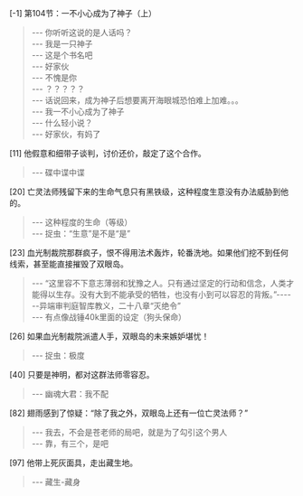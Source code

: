 
[-1] 第104节：一不小心成为了神子（上）
>--- 你听听这说的是人话吗？<br>
>--- 我是一只神子<br>
>--- 这是个书名吧<br>
>--- 好家伙<br>
>--- 不愧是你<br>
>--- ？？？？？<br>
>--- 话说回来，成为神子后想要离开海眼城恐怕难上加难。。。<br>
>--- 我一不小心成为了神子<br>
>--- 什么轻小说？<br>
>--- 好家伙，有妈了<br>

[11] 他假意和细带子谈判，讨价还价，敲定了这个合作。
>--- 碟中谍中谍<br>

[20] 亡灵法师残留下来的生命气息只有黑铁级，这种程度生意没有办法威胁到他的。
>--- 这种程度的生命（等级）<br>
>--- 捉虫：“生意”是不是“是”<br>

[23] 血光制裁院那群疯子，恨不得用法术轰炸，轮番洗地。如果他们挖不到任何线索，甚至能直接摧毁了双眼岛。
>--- “这里容不下意志薄弱和犹豫之人。只有通过坚定的行动和信念，人类才能得以生存。没有大到不能承受的牺牲，也没有小到可以容忍的背叛。”------异端审判庭智库教义，二十八章“灭绝令”<br>
>--- 有点像战锤40k里面的设定（狗头保命）<br>

[26] 如果血光制裁院派遣人手，双眼岛的未来嫉妒堪忧！
>--- 捉虫：极度<br>

[40] 只要是神明，都对这群法师零容忍。
>--- 幽魂大君：我不配<br>

[82] 翅雨感到了惊疑：“除了我之外，双眼岛上还有一位亡灵法师？”
>--- 我去，不会是苍老师的局吧，就是为了勾引这个男人<br>
>--- 靠，有三个，是吧<br>

[97] 他带上死灰面具，走出藏生地。
>--- 藏生-藏身<br>
